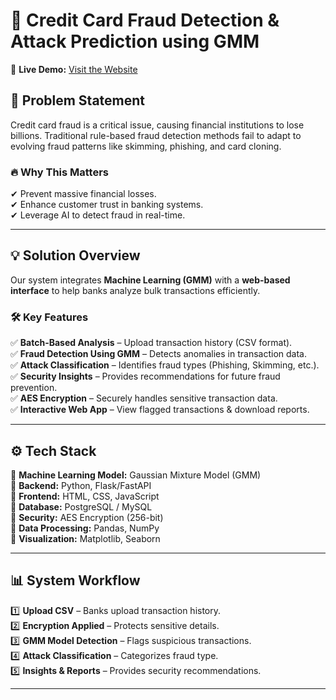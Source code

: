 # 🚀 Credit Card Fraud Detection & Attack Prediction using GMM

🔗 **Live Demo:** [Visit the Website](https://fraudshieldgmm.vercel.app)

## 📌 Problem Statement  
Credit card fraud is a critical issue, causing financial institutions to lose billions. Traditional rule-based fraud detection methods fail to adapt to evolving fraud patterns like skimming, phishing, and card cloning.  

### 🔥 Why This Matters  
✔ Prevent massive financial losses.  
✔ Enhance customer trust in banking systems.  
✔ Leverage AI to detect fraud in real-time.  

---

## 💡 Solution Overview  
Our system integrates **Machine Learning (GMM)** with a **web-based interface** to help banks analyze bulk transactions efficiently.  

### 🛠 Key Features  
✅ **Batch-Based Analysis** – Upload transaction history (CSV format).  
✅ **Fraud Detection Using GMM** – Detects anomalies in transaction data.  
✅ **Attack Classification** – Identifies fraud types (Phishing, Skimming, etc.).  
✅ **Security Insights** – Provides recommendations for future fraud prevention.  
✅ **AES Encryption** – Securely handles sensitive transaction data.  
✅ **Interactive Web App** – View flagged transactions & download reports.  

---

## ⚙️ Tech Stack  
🔹 **Machine Learning Model:** Gaussian Mixture Model (GMM)  
🔹 **Backend:** Python, Flask/FastAPI  
🔹 **Frontend:** HTML, CSS, JavaScript  
🔹 **Database:** PostgreSQL / MySQL  
🔹 **Security:** AES Encryption (256-bit)  
🔹 **Data Processing:** Pandas, NumPy  
🔹 **Visualization:** Matplotlib, Seaborn  

---

## 📊 System Workflow  
1️⃣ **Upload CSV** – Banks upload transaction history.  
2️⃣ **Encryption Applied** – Protects sensitive details.  
3️⃣ **GMM Model Detection** – Flags suspicious transactions.  
4️⃣ **Attack Classification** – Categorizes fraud type.  
5️⃣ **Insights & Reports** – Provides security recommendations.  

---
